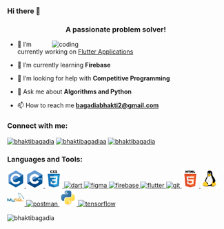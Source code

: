 ### Hi there 👋

<h3 align="center">A passionate problem solver!</h3>

<img align="right" alt="coding" width="400" src="[https://www.google.com/url?sa=i&url=https%3A%2F%2Ftenor.com%2Fsearch%2Fcoding-gif-gifs&psig=AOvVaw2QQLgH7dTPXANLK3axWKv8&ust=1708448683688000&source=images&cd=vfe&opi=89978449&ved=0CBIQjRxqFwoTCKjqhrvxt4QDFQAAAAAdAAAAABAY](https://www.google.com/url?sa=i&url=https%3A%2F%2Fimgur.com%2Fgallery%2Fqa34t&psig=AOvVaw2QQLgH7dTPXANLK3axWKv8&ust=1708448683688000&source=images&cd=vfe&opi=89978449&ved=0CBIQjRxqFwoTCKjqhrvxt4QDFQAAAAAdAAAAABAh)">

- 🔭 I’m currently working on [Flutter Applications](https://github.com/bhaktibagadia/news_app)

- 🌱 I’m currently learning **Firebase**

- 🤝 I’m looking for help with **Competitive Programming**

- 💬 Ask me about **Algorithms and Python**

- 📫 How to reach me **bagadiabhakti2@gmail.com**

<h3 align="left">Connect with me:</h3>
<p align="left">
<a href="https://linkedin.com/in/bhaktibagadia" target="blank"><img align="center" src="https://raw.githubusercontent.com/rahuldkjain/github-profile-readme-generator/master/src/images/icons/Social/linked-in-alt.svg" alt="bhaktibagadia" height="30" width="40" /></a>
<a href="https://instagram.com/bhaktibagadiaa" target="blank"><img align="center" src="https://raw.githubusercontent.com/rahuldkjain/github-profile-readme-generator/master/src/images/icons/Social/instagram.svg" alt="bhaktibagadiaa" height="30" width="40" /></a>
<a href="https://www.leetcode.com/bhaktibagadia" target="blank"><img align="center" src="https://raw.githubusercontent.com/rahuldkjain/github-profile-readme-generator/master/src/images/icons/Social/leet-code.svg" alt="bhaktibagadia" height="30" width="40" /></a>
</p>

<h3 align="left">Languages and Tools:</h3>
<p align="left"> <a href="https://www.cprogramming.com/" target="_blank" rel="noreferrer"> <img src="https://raw.githubusercontent.com/devicons/devicon/master/icons/c/c-original.svg" alt="c" width="40" height="40"/> </a> <a href="https://www.w3schools.com/cpp/" target="_blank" rel="noreferrer"> <img src="https://raw.githubusercontent.com/devicons/devicon/master/icons/cplusplus/cplusplus-original.svg" alt="cplusplus" width="40" height="40"/> </a> <a href="https://www.w3schools.com/css/" target="_blank" rel="noreferrer"> <img src="https://raw.githubusercontent.com/devicons/devicon/master/icons/css3/css3-original-wordmark.svg" alt="css3" width="40" height="40"/> </a> <a href="https://dart.dev" target="_blank" rel="noreferrer"> <img src="https://www.vectorlogo.zone/logos/dartlang/dartlang-icon.svg" alt="dart" width="40" height="40"/> </a> <a href="https://www.figma.com/" target="_blank" rel="noreferrer"> <img src="https://www.vectorlogo.zone/logos/figma/figma-icon.svg" alt="figma" width="40" height="40"/> </a> <a href="https://firebase.google.com/" target="_blank" rel="noreferrer"> <img src="https://www.vectorlogo.zone/logos/firebase/firebase-icon.svg" alt="firebase" width="40" height="40"/> </a> <a href="https://flutter.dev" target="_blank" rel="noreferrer"> <img src="https://www.vectorlogo.zone/logos/flutterio/flutterio-icon.svg" alt="flutter" width="40" height="40"/> </a> <a href="https://git-scm.com/" target="_blank" rel="noreferrer"> <img src="https://www.vectorlogo.zone/logos/git-scm/git-scm-icon.svg" alt="git" width="40" height="40"/> </a> <a href="https://www.w3.org/html/" target="_blank" rel="noreferrer"> <img src="https://raw.githubusercontent.com/devicons/devicon/master/icons/html5/html5-original-wordmark.svg" alt="html5" width="40" height="40"/> </a> <a href="https://www.linux.org/" target="_blank" rel="noreferrer"> <img src="https://raw.githubusercontent.com/devicons/devicon/master/icons/linux/linux-original.svg" alt="linux" width="40" height="40"/> </a> <a href="https://www.mysql.com/" target="_blank" rel="noreferrer"> <img src="https://raw.githubusercontent.com/devicons/devicon/master/icons/mysql/mysql-original-wordmark.svg" alt="mysql" width="40" height="40"/> </a> <a href="https://postman.com" target="_blank" rel="noreferrer"> <img src="https://www.vectorlogo.zone/logos/getpostman/getpostman-icon.svg" alt="postman" width="40" height="40"/> </a> <a href="https://www.python.org" target="_blank" rel="noreferrer"> <img src="https://raw.githubusercontent.com/devicons/devicon/master/icons/python/python-original.svg" alt="python" width="40" height="40"/> </a> <a href="https://www.tensorflow.org" target="_blank" rel="noreferrer"> <img src="https://www.vectorlogo.zone/logos/tensorflow/tensorflow-icon.svg" alt="tensorflow" width="40" height="40"/> </a> </p>

<p><img align="center" src="https://github-readme-stats.vercel.app/api/top-langs?username=bhaktibagadia&show_icons=true&locale=en&layout=compact" alt="bhaktibagadia" /></p>


